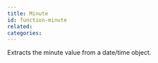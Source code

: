 ```yaml
---
title: Minute
id: function-minute
related:
categories:
---
```


Extracts the minute value from a date/time object.